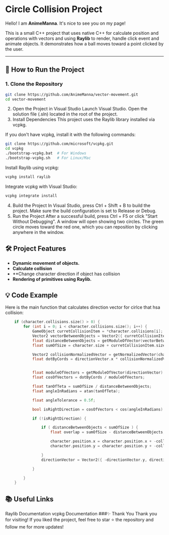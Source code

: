 # Circle Collision Project

Hello! I am **AnimeManna**. It's nice to see you on my page!

This is a small C++ project that uses native C++ for calculate position and operations with vectors and using **Raylib** to render, handle click event and animate objects. It demonstrates how a ball moves toward a point clicked by the user.

---

## 🚀 How to Run the Project

### 1. **Clone the Repository**
```sh
git clone https://github.com/AnimeManna/vector-movement.git
cd vector-movement
```
2. Open the Project in Visual Studio
Launch Visual Studio.
Open the solution file (.sln) located in the root of the project.
3. Install Dependencies
This project uses the Raylib library installed via vcpkg.

If you don't have vcpkg, install it with the following commands:

```sh
git clone https://github.com/microsoft/vcpkg.git
cd vcpkg
./bootstrap-vcpkg.bat  # For Windows
./bootstrap-vcpkg.sh   # For Linux/Mac
```
Install Raylib using vcpkg:
```sh
vcpkg install raylib
```
Integrate vcpkg with Visual Studio:
```sh
vcpkg integrate install
```
4. Build the Project
In Visual Studio, press Ctrl + Shift + B to build the project.
Make sure the build configuration is set to Release or Debug.
5. Run the Project
After a successful build, press Ctrl + F5 or click "Start Without Debugging".
A window will open showing two circles. The green circle moves toward the red one, which you can reposition by clicking anywhere in the window.
## 🛠 Project Features

- **Dynamic movement of objects.**
- **Calculate collision**
- **Change character direction if object has collision
- **Rendering of primitives using Raylib.**


## 💡 Code Example
Here is the main function that calculates direction vector for cirlce that hsa collision:
```cpp
    if (character.collisions.size() > 0) {
        for (int i = 0; i < character.collisions.size(); i++) {
            GameObject curretCollisionItem = *character.collisions[i];
            Vector2 vectorBetweenObjects = Vector2({ curretCollisionItem.position.x - character.position.x, curretCollisionItem.position.y - character.position.y });
            float distanceBetweenObjects = getModuleOfVector(vectorBetweenObjects);
            float sumOfSize = character.size + curretCollisionItem.size;

            Vector2 collisionNormalizedVector = getNormalizedVector(character.position, curretCollisionItem.position);
            float dotByCords = directionVector.x * collisionNormalizedVector.x + directionVector.y * collisionNormalizedVector.y;


            float moduleOfVectors = getModuleOfVector(directionVector) * getModuleOfVector(collisionNormalizedVector);
            float cosOfVectors = dotByCords / moduleOfVectors;

            float tanOfTeta = sumOfSize / distanceBetweenObjects;
            float angleInRadians = atan(tanOfTeta);

            float angleTolerance = 0.5f;

            bool isRightDirection = cosOfVectors < cos(angleInRadians) - angleTolerance;

            if (!isRightDirection) {

                if ( distanceBetweenObjects < sumOfSize ) {
                    float overlap = sumOfSize - distanceBetweenObjects;

                    character.position.x = character.position.x + -collisionNormalizedVector.x * overlap;
                    character.position.y = character.position.y + -collisionNormalizedVector.y * overlap;

                }
                directionVector = Vector2({ -directionVector.y, directionVector.x });

            }

        }
    }
```
## 📚 Useful Links
Raylib Documentation
vcpkg Documentation
###✨ Thank You
Thank you for visiting! If you liked the project, feel free to star ⭐ the repository and follow me for more updates!


